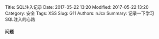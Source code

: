 Title: SQL注入记录
Date: 2017-05-22 13:20
Modified: 2017-05-22 13:20
Category: 安全
Tags: XSS
Slug: G11
Authors: nJcx
Summary: 记录一下学习SQL注入的心路

#### 问题

